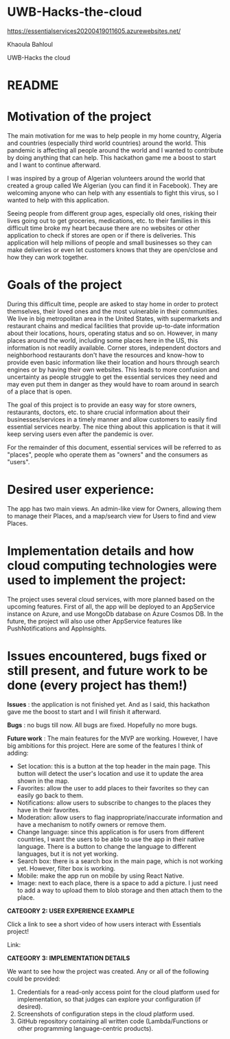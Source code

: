 # UWB-Hacks-the-cloud

https://essentialservices20200419011605.azurewebsites.net/

Khaoula Bahloul

UWB-Hacks the cloud

# README

# Motivation of the project

The main motivation for me was to help people in my home country, Algeria and countries (especially third world countries) around the world. This pandemic is affecting all people around the world and I wanted to contribute by doing anything that can help. This hackathon game me a boost to start and I want to continue afterward.

I was inspired by a group of Algerian volunteers around the world that created a group called We Algerian (you can find it in Facebook). They are welcoming anyone who can help with any essentials to fight this virus, so I wanted to help with this application.

Seeing people from different group ages, especially old ones, risking their lives going out to get groceries, medications, etc. to their families in this difficult time broke my heart because there are no websites or other application to check if stores are open or if there is deliveries. This application will help millions of people and small businesses so they can make deliveries or even let customers knows that they are open/close and how they can work together.

# Goals of the project

During this difficult time, people are asked to stay home in order to protect themselves, their loved ones and the most vulnerable in their communities. We live in big metropolitan area in the United States, with supermarkets and restaurant chains and medical facilities that provide up-to-date information about their locations, hours, operating status and so on. However, in many places around the world, including some places here in the US, this information is not readily available. Corner stores, independent doctors and neighborhood restaurants don&#39;t have the resources and know-how to provide even basic information like their location and hours through search engines or by having their own websites. This leads to more confusion and uncertainty as people struggle to get the essential services they need and may even put them in danger as they would have to roam around in search of a place that is open.

The goal of this project is to provide an easy way for store owners, restaurants, doctors, etc. to share crucial information about their businesses/services in a timely manner and allow customers to easily find essential services nearby. The nice thing about this application is that it will keep serving users even after the pandemic is over.

For the remainder of this document, essential services will be referred to as &quot;places&quot;, people who operate them as &quot;owners&quot; and the consumers as &quot;users&quot;.

# Desired user experience:

The app has two main views. An admin-like view for Owners, allowing them to manage their Places, and a map/search view for Users to find and view Places.

# Implementation details and how cloud computing technologies were used to implement the project:

The project uses several cloud services, with more planned based on the upcoming features. First of all, the app will be deployed to an AppService instance on Azure, and use MongoDb database on Azure Cosmos DB. In the future, the project will also use other AppService features like PushNotifications and AppInsights.

# Issues encountered, bugs fixed or still present, and future work to be done (every project has them!)

**Issues** : the application is not finished yet. And as I said, this hackathon gave me the boost to start and I will finish it afterward.

**Bugs** : no bugs till now. All bugs are fixed. Hopefully no more bugs.

**Future work** : The main features for the MVP are working. However, I have big ambitions for this project. Here are some of the features I think of adding:

- Set location: this is a button at the top header in the main page. This button will detect the user&#39;s location and use it to update the area shown in the map.
- Favorites: allow the user to add places to their favorites so they can easily go back to them.
- Notifications: allow users to subscribe to changes to the places they have in their favorites.
- Moderation: allow users to flag inappropriate/inaccurate information and have a mechanism to notify owners or remove them.
- Change language: since this application is for users from different countries, I want the users to be able to use the app in their native language. There is a button to change the language to different languages, but it is not yet working.
- Search box: there is a search box in the main page, which is not working yet. However, filter box is working.
- Mobile: make the app run on mobile by using React Native.
- Image: next to each place, there is a space to add a picture. I just need to add a way to upload them to blob storage and then attach them to the place.

**CATEGORY 2: USER EXPERIENCE EXAMPLE**

Click a link to see a short video of how users interact with Essentials project!

Link:

**CATEGORY 3: IMPLEMENTATION DETAILS**

We want to see how the project was created. Any or all of the following could be provided:

1. Credentials for a read-only access point for the cloud platform used for implementation, so that judges can explore your configuration (if desired).
2. Screenshots of configuration steps in the cloud platform used.
3. GitHub repository containing all written code (Lambda/Functions or other programming language-centric products).
